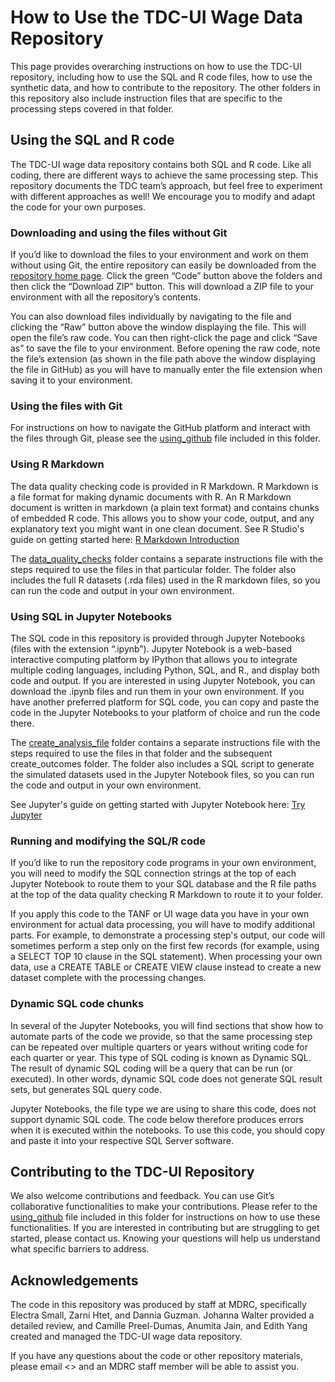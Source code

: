 # How to Use the TDC-UI Wage Data Repository

This page provides overarching instructions on how to use the TDC-UI repository, including how to use the SQL and R code files, how to use the synthetic data, and how to contribute to the repository. The other folders in this repository also include instruction files that are specific to the processing steps covered in that folder.

## Using the SQL and R code
The TDC-UI wage data repository contains both SQL and R code. Like all coding, there are different ways to achieve the same processing step. This repository documents the TDC team’s approach, but feel free to experiment with different approaches as well! We encourage you to modify and adapt the code for your own purposes.

### Downloading and using the files without Git
If you’d like to download the files to your environment and work on them without using Git, the entire repository can easily be downloaded from the [repository home page](https://github.com/MDRCNY/TDC-UI). Click the green “Code” button above the folders and then click the “Download ZIP” button. This will download a ZIP file to your environment with all the repository’s contents.

You can also download files individually by navigating to the file and clicking the “Raw” button above the window displaying the file. This will open the file’s raw code. You can then right-click the page and click “Save as” to save the file to your environment. Before opening the raw code, note the file’s extension (as shown in the file path above the window displaying the file in GitHub) as you will have to manually enter the file extension when saving it to your environment.

### Using the files with Git
For instructions on how to navigate the GitHub platform and interact with the files through Git, please see the [using_github](https://github.com/MDRCNY/TDC-UI/blob/main/00_how_to_use_this_repository/02_using_github.md) file included in this folder. 

### Using R Markdown
The data quality checking code is provided in R Markdown. R Markdown is a file format for making dynamic documents with R. An R Markdown document is written in markdown (a plain text format) and contains chunks of embedded R code. This allows you to show your code, output, and any explanatory text you might want in one clean document. See R Studio's guide on getting started here: [R Markdown Introduction](https://rmarkdown.rstudio.com/lesson-1.html)

The [data_quality_checks](https://github.com/MDRCNY/TDC-UI/tree/main/02_data_quality_checks) folder contains a separate instructions file with the steps required to use the files in that particular folder. The folder also includes the full R datasets (.rda files) used in the R markdown files, so you can run the code and output in your own environment.

### Using SQL in Jupyter Notebooks
The SQL code in this repository is provided through Jupyter Notebooks (files with the extension “.ipynb”). Jupyter Notebook is a web-based interactive computing platform by IPython that allows you to integrate multiple coding languages, including Python, SQL, and R., and display both code and output. If you are interested in using Jupyter Notebook, you can download the .ipynb files and run them in your own environment. If you have another preferred platform for SQL code, you can copy and paste the code in the Jupyter Notebooks to your platform of choice and run the code there.

The [create_analysis_file](https://github.com/MDRCNY/TDC-UI/tree/main/03_create_analysis_file) folder contains a separate instructions file with the steps required to use the files in that folder and the subsequent create_outcomes folder. The folder also includes a SQL script to generate the simulated datasets used in the Jupyter Notebook files, so you can run the code and output in your own environment.

See Jupyter's guide on getting started with Jupyter Notebook here: [Try Jupyter](https://docs.jupyter.org/en/latest/start/index.html)

### Running and modifying the SQL/R code
If you’d like to run the repository code programs in your own environment, you will need to modify the SQL connection strings at the top of each Jupyter Notebook to route them to your SQL database and the R file paths at the top of the data quality checking R Markdown to route it to your folder. 

If you apply this code to the TANF or UI wage data you have in your own environment for actual data processing, you will have to modify additional parts. For example, to demonstrate a processing step's output, our code will sometimes perform a step only on the first few records (for example, using a SELECT TOP 10 clause in the SQL statement). When processing your own data, use a CREATE TABLE or CREATE VIEW clause instead to create a new dataset complete with the processing changes.

### Dynamic SQL code chunks
In several of the Jupyter Notebooks, you will find sections that show how to automate parts of the code we provide, so that the same processing step can be repeated over multiple quarters or years without writing code for each quarter or year. This type of SQL coding is known as Dynamic SQL. The result of dynamic SQL coding will be a query that can be run (or executed). In other words, dynamic SQL code does not generate SQL result sets, but generates SQL query code.

Jupyter Notebooks, the file type we are using to share this code, does not support dynamic SQL code. The code below therefore produces errors when it is executed within the notebooks. To use this code, you should copy and paste it into your respective SQL Server software.

## Contributing to the TDC-UI Repository
We also welcome contributions and feedback. You can use Git’s collaborative functionalities to make your contributions. Please refer to the [using_github](https://github.com/MDRCNY/TDC-UI/blob/main/00_how_to_use_this_repository/02_using_github.md) file included in this folder for instructions on how to use these functionalities. If you are interested in contributing but are struggling to get started, please contact us. Knowing your questions will help us understand what specific barriers to address.

## Acknowledgements
The code in this repository was produced by staff at MDRC, specifically Electra Small, Zarni Htet, and Dannia Guzman. Johanna Walter provided a detailed review, and Camille Preel-Dumas, Anumita Jain, and Edith Yang created and managed the TDC-UI wage data repository.

If you have any questions about the code or other repository materials, please email <> and an MDRC staff member will be able to assist you. 
